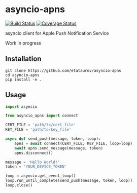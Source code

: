 # asyncio-apns

[![Build Status](https://travis-ci.org/etataurov/asyncio-apns.svg?branch=develop)](https://travis-ci.org/etataurov/asyncio-apns)
[![Coverage Status](https://coveralls.io/repos/github/etataurov/asyncio-apns/badge.svg?branch=develop)](https://coveralls.io/github/etataurov/asyncio-apns?branch=develop)

asyncio client for Apple Push Notification Service

Work in progress

## Installation
```
git clone https://github.com/etataurov/asyncio-apns
cd asyncio-apns
pip install -e .
```

## Usage

```python
import asyncio

from asyncio_apns import connect

CERT_FILE = 'path/to/cert_file'
KEY_FILE = 'path/to/key_file'

async def send_push(message, token, loop):
    apns = await connect(CERT_FILE, KEY_FILE, loop=loop)
    await apns.send_message(message, token)
    apns.disconnect()

message = 'Hello World!'
token = 'YOUR_DEVICE_TOKEN'

loop = asyncio.get_event_loop()
loop.run_until_complete(send_push(message, token, loop))
loop.close()
```

